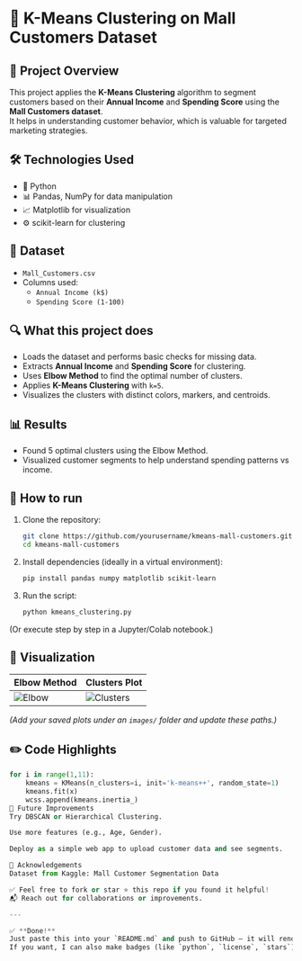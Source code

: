 # 🚀 K-Means Clustering on Mall Customers Dataset

## 📌 Project Overview
This project applies the **K-Means Clustering** algorithm to segment customers based on their **Annual Income** and **Spending Score** using the **Mall Customers dataset**.  
It helps in understanding customer behavior, which is valuable for targeted marketing strategies.

## 🛠️ Technologies Used
- 🐍 Python
- 📊 Pandas, NumPy for data manipulation
- 📈 Matplotlib for visualization
- ⚙️ scikit-learn for clustering

## 📂 Dataset
- `Mall_Customers.csv`
- Columns used: 
  - `Annual Income (k$)`
  - `Spending Score (1-100)`

## 🔍 What this project does
- Loads the dataset and performs basic checks for missing data.
- Extracts **Annual Income** and **Spending Score** for clustering.
- Uses **Elbow Method** to find the optimal number of clusters.
- Applies **K-Means Clustering** with `k=5`.
- Visualizes the clusters with distinct colors, markers, and centroids.

## 📊 Results
- Found 5 optimal clusters using the Elbow Method.
- Visualized customer segments to help understand spending patterns vs income.

## 🚀 How to run
1. Clone the repository:
    ```bash
    git clone https://github.com/yourusername/kmeans-mall-customers.git
    cd kmeans-mall-customers
    ```

2. Install dependencies (ideally in a virtual environment):
    ```bash
    pip install pandas numpy matplotlib scikit-learn
    ```

3. Run the script:
    ```bash
    python kmeans_clustering.py
    ```

(Or execute step by step in a Jupyter/Colab notebook.)

## 📸 Visualization
| Elbow Method | Clusters Plot |
|--------------|---------------|
| ![Elbow](images/elbow.png) | ![Clusters](images/clusters.png) |

*(Add your saved plots under an `images/` folder and update these paths.)*

## ✏️ Code Highlights
```python
for i in range(1,11):
    kmeans = KMeans(n_clusters=i, init='k-means++', random_state=1)
    kmeans.fit(x)
    wcss.append(kmeans.inertia_)
🚀 Future Improvements
Try DBSCAN or Hierarchical Clustering.

Use more features (e.g., Age, Gender).

Deploy as a simple web app to upload customer data and see segments.

🙌 Acknowledgements
Dataset from Kaggle: Mall Customer Segmentation Data

✅ Feel free to fork or star ⭐ this repo if you found it helpful!
📬 Reach out for collaborations or improvements.

---

✅ **Done!**  
Just paste this into your `README.md` and push to GitHub — it will render beautifully.  
If you want, I can also make badges (like `python`, `license`, `stars`) or auto-generate sample images. Want that? Let me know! 🚀

